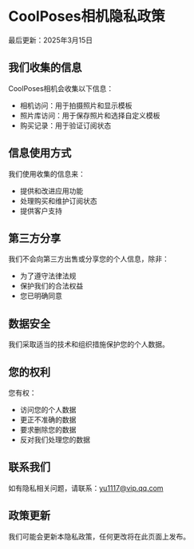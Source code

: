 # CoolPoses相机隐私政策

最后更新：2025年3月15日

## 我们收集的信息

CoolPoses相机会收集以下信息：
- 相机访问：用于拍摄照片和显示模板
- 照片库访问：用于保存照片和选择自定义模板
- 购买记录：用于验证订阅状态

## 信息使用方式

我们使用收集的信息来：
- 提供和改进应用功能
- 处理购买和维护订阅状态
- 提供客户支持

## 第三方分享

我们不会向第三方出售或分享您的个人信息，除非：
- 为了遵守法律法规
- 保护我们的合法权益
- 您已明确同意

## 数据安全

我们采取适当的技术和组织措施保护您的个人数据。

## 您的权利

您有权：
- 访问您的个人数据
- 更正不准确的数据
- 要求删除您的数据
- 反对我们处理您的数据

## 联系我们

如有隐私相关问题，请联系：yu1117@vip.qq.com

## 政策更新

我们可能会更新本隐私政策，任何更改将在此页面上发布。
